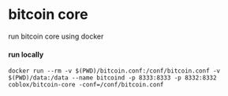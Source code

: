 # bitcoin core

run bitcoin core using docker


#### run locally

```
docker run --rm -v $(PWD)/bitcoin.conf:/conf/bitcoin.conf -v $(PWD)/data:/data --name bitcoind -p 8333:8333 -p 8332:8332  coblox/bitcoin-core -conf=/conf/bitcoin.conf
```


